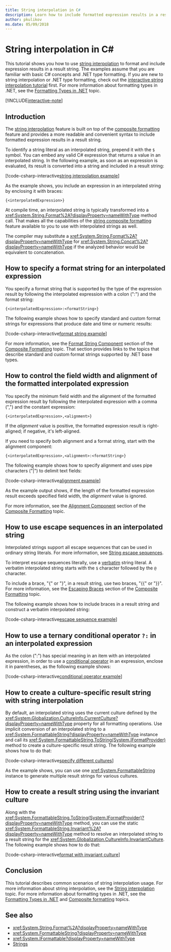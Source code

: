 ```yaml
---
title: String interpolation in C#
description: Learn how to include formatted expression results in a result string in C# with string interpolation.
author: pkulikov
ms.date: 05/09/2018
---
```

# String interpolation in C# #

This tutorial shows you how to use [string interpolation](../language-reference/tokens/interpolated.md) to format and include expression results in a result string. The examples assume that you are familiar with basic C# concepts and .NET type formatting. If you are new to string interpolation or .NET type formatting, check out the [interactive string interpolation tutorial](../tutorials/intro-to-csharp/interpolated-strings.yml) first. For more information about formatting types in .NET, see the [Formatting Types in .NET](../../standard/base-types/formatting-types.md) topic.

[!INCLUDE[interactive-note](~/includes/csharp-interactive-note.md)]

## Introduction

The [string interpolation](../language-reference/tokens/interpolated.md) feature is built on top of the [composite formatting](../../standard/base-types/composite-formatting.md) feature and provides a more readable and convenient syntax to include formatted expression results in a result string.

To identify a string literal as an interpolated string, prepend it with the `$` symbol. You can embed any valid C# expression that returns a value in an interpolated string. In the following example, as soon as an expression is evaluated, its result is converted into a string and included in a result string:

[!code-csharp-interactive[string interpolation example](~/samples/snippets/csharp/tutorials/string-interpolation/Program.cs#1)]

As the example shows, you include an expression in an interpolated string by enclosing it with braces:

```
{<interpolatedExpression>}
```

At compile time, an interpolated string is typically transformed into a <xref:System.String.Format%2A?displayProperty=nameWithType> method call. That makes all the capabilities of the [string composite formatting](../../standard/base-types/composite-formatting.md) feature available to you to use with interpolated strings as well.

The compiler may substitute a <xref:System.String.Format%2A?displayProperty=nameWithType> for <xref:System.String.Concat%2A?displayProperty=nameWithType> if the analyzed behavior would be equivalent to concatenation.

## How to specify a format string for an interpolated expression

You specify a format string that is supported by the type of the expression result by following the interpolated expression with a colon (":") and the format string:

```
{<interpolatedExpression>:<formatString>}
```

The following example shows how to specify standard and custom format strings for expressions that produce date and time or numeric results:

[!code-csharp-interactive[format string example](~/samples/snippets/csharp/tutorials/string-interpolation/Program.cs#2)]

For more information, see the [Format String Component](../../standard/base-types/composite-formatting.md#format-string-component) section of the [Composite Formatting](../../standard/base-types/composite-formatting.md) topic. That section provides links to the topics that describe standard and custom format strings supported by .NET base types.

## How to control the field width and alignment of the formatted interpolated expression

You specify the minimum field width and the alignment of the formatted expression result by following the interpolated expression with a comma (",") and the constant expression:

```
{<interpolatedExpression>,<alignment>}
```

If the *alignment* value is positive, the formatted expression result is right-aligned; if negative, it's left-aligned.

If you need to specify both alignment and a format string, start with the alignment component:

```
{<interpolatedExpression>,<alignment>:<formatString>}
```

The following example shows how to specify alignment and uses pipe characters ("|") to delimit text fields:

[!code-csharp-interactive[alignment example](~/samples/snippets/csharp/tutorials/string-interpolation/Program.cs#3)]

As the example output shows, if the length of the formatted expression result exceeds specified field width, the *alignment* value is ignored.

For more information, see the [Alignment Component](../../standard/base-types/composite-formatting.md#alignment-component) section of the [Composite Formatting](../../standard/base-types/composite-formatting.md) topic.

## How to use escape sequences in an interpolated string

Interpolated strings support all escape sequences that can be used in ordinary string literals. For more information, see [String escape sequences](../programming-guide/strings/index.md#string-escape-sequences).

To interpret escape sequences literally, use a [verbatim](../language-reference/tokens/verbatim.md) string literal. A verbatim interpolated string starts with the `$` character followed by the `@` character.

To include a brace, "{" or "}", in a result string, use two braces, "{{" or "}}". For more information, see the [Escaping Braces](../../standard/base-types/composite-formatting.md#escaping-braces) section of the [Composite Formatting](../../standard/base-types/composite-formatting.md) topic.

The following example shows how to include braces in a result string and construct a verbatim interpolated string:

[!code-csharp-interactive[escape sequence example](~/samples/snippets/csharp/tutorials/string-interpolation/Program.cs#4)]

## How to use a ternary conditional operator `?:` in an interpolated expression

As the colon (":") has special meaning in an item with an interpolated expression, in order to use a [conditional operator](../language-reference/operators/conditional-operator.md) in an expression, enclose it in parentheses, as the following example shows:

[!code-csharp-interactive[conditional operator example](~/samples/snippets/csharp/tutorials/string-interpolation/Program.cs#5)]

## How to create a culture-specific result string with string interpolation

By default, an interpolated string uses the current culture defined by the <xref:System.Globalization.CultureInfo.CurrentCulture?displayProperty=nameWithType> property for all formatting operations. Use implicit conversion of an interpolated string to a <xref:System.FormattableString?displayProperty=nameWithType> instance and call its <xref:System.FormattableString.ToString(System.IFormatProvider)> method to create a culture-specific result string. The following example shows how to do that:

[!code-csharp-interactive[specify different cultures](~/samples/snippets/csharp/tutorials/string-interpolation/Program.cs#6)]

As the example shows, you can use one <xref:System.FormattableString> instance to generate multiple result strings for various cultures.

## How to create a result string using the invariant culture

Along with the <xref:System.FormattableString.ToString(System.IFormatProvider)?displayProperty=nameWithType> method, you can use the static <xref:System.FormattableString.Invariant%2A?displayProperty=nameWithType> method to resolve an interpolated string to a result string for the <xref:System.Globalization.CultureInfo.InvariantCulture>. The following example shows how to do that:

[!code-csharp-interactive[format with invariant culture](~/samples/snippets/csharp/tutorials/string-interpolation/Program.cs#7)]

## Conclusion

This tutorial describes common scenarios of string interpolation usage. For more information about string interpolation, see the [String interpolation](../language-reference/tokens/interpolated.md) topic. For more information about formatting types in .NET, see the [Formatting Types in .NET](../../standard/base-types/formatting-types.md) and [Composite formatting](../../standard/base-types/composite-formatting.md) topics.

## See also

- <xref:System.String.Format%2A?displayProperty=nameWithType>
- <xref:System.FormattableString?displayProperty=nameWithType>
- <xref:System.IFormattable?displayProperty=nameWithType>
- [Strings](../programming-guide/strings/index.md)
